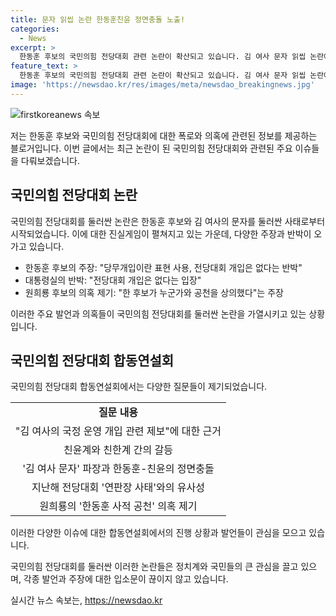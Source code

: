 ```yaml
---
title: 문자 읽씹 논란 한동훈친윤 정면충돌 노출!
categories:
  - News
excerpt: >
  한동훈 후보의 국민의힘 전당대회 관련 논란이 확산되고 있습니다. 김 여사 문자 읽씹 논란에 대한 주장과 대통령실의 반박, 그리고 원희룡 후보의 공천 의혹 제기로 인한 갈등이 커지고 있는 가운데, 진실과 거짓을 놓고 한동훈 후보와의 공방이 진행되고 있습니다. 국민의힘 전당대회가 진흙탕 싸움으로 번지고 있는 상황입니다.
feature_text: >
  한동훈 후보의 국민의힘 전당대회 관련 논란이 확산되고 있습니다. 김 여사 문자 읽씹 논란에 대한 주장과 대통령실의 반박, 그리고 원희룡 후보의 공천 의혹 제기로 인한 갈등이 커지고 있는 가운데, 진실과 거짓을 놓고 한동훈 후보와의 공방이 진행되고 있습니다. 국민의힘 전당대회가 진흙탕 싸움으로 번지고 있는 상황입니다.
image: 'https://newsdao.kr/res/images/meta/newsdao_breakingnews.jpg'
---
```


<p><img src="https://newsdao.kr/res/images/meta/newsdao_breakingnews.jpg" alt="firstkoreanews 속보" /></p>

<p>저는 한동훈 후보와 국민의힘 전당대회에 대한 폭로와 의혹에 관련된 정보를 제공하는 블로거입니다. 이번 글에서는 최근 논란이 된 국민의힘 전당대회와 관련된 주요 이슈들을 다뤄보겠습니다. </p>

<h2 data-ke-size="size26">국민의힘 전당대회 논란</h2>

<p>국민의힘 전당대회를 둘러싼 논란은 한동훈 후보와 김 여사의 문자를 둘러싼 사태로부터 시작되었습니다. 이에 대한 진실게임이 펼쳐지고 있는 가운데, 다양한 주장과 반박이 오가고 있습니다.</p>

<ul>
  <li>한동훈 후보의 주장: "당무개입이란 표현 사용, 전당대회 개입은 없다는 반박"</li>
  <li>대통령실의 반박: "전당대회 개입은 없다는 입장"</li>
  <li>원희룡 후보의 의혹 제기: "한 후보가 누군가와 공천을 상의했다"는 주장</li>
</ul>

<p>이러한 주요 발언과 의혹들이 국민의힘 전당대회를 둘러싼 논란을 가열시키고 있는 상황입니다.</p>

<h2 data-ke-size="size26">국민의힘 전당대회 합동연설회</h2>

<p>국민의힘 전당대회 합동연설회에서는 다양한 질문들이 제기되었습니다. </p>

<table>
  <tr>
    <td style="text-align: center; height: 17px;"><b>질문 내용</b></td>
  </tr>
  <tr>
    <td style="text-align: center; height: 17px;">"김 여사의 국정 운영 개입 관련 제보"에 대한 근거</td>
  </tr>
  <tr>
    <td style="text-align: center; height: 17px;">친윤계와 친한계 간의 갈등</td>
  </tr>
  <tr>
    <td style="text-align: center; height: 17px;">'김 여사 문자' 파장과 한동훈-친윤의 정면충돌</td>
  </tr>
  <tr>
    <td style="text-align: center; height: 17px;">지난해 전당대회 '연판장 사태'와의 유사성</td>
  </tr>
  <tr>
    <td style="text-align: center; height: 17px;">원희룡의 '한동훈 사적 공천' 의혹 제기</td>
  </tr>
</table>

<p>이러한 다양한 이슈에 대한 합동연설회에서의 진행 상황과 발언들이 관심을 모으고 있습니다.</p>

<p>국민의힘 전당대회를 둘러싼 이러한 논란들은 정치계와 국민들의 큰 관심을 끌고 있으며, 각종 발언과 주장에 대한 입소문이 끊이지 않고 있습니다.</p>
실시간 뉴스 속보는, <a href="https://newsdao.kr" rel="dofollow">https://newsdao.kr</a>


